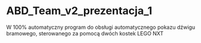 # ABD_Team_v2_prezentacja_1
W 100% automatyczny program do obsługi automatycznego pokazu dźwigu bramowego, sterowanego za pomocą dwóch kostek LEGO NXT
